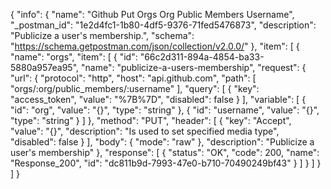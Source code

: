 {
  "info": {
    "name": "Github Put Orgs Org Public Members Username",
    "_postman_id": "1e2d4fc1-1b80-4df5-9376-71fed5476873",
    "description": "Publicize a user's membership.",
    "schema": "https://schema.getpostman.com/json/collection/v2.0.0/"
  },
  "item": [
    {
      "name": "orgs",
      "item": [
        {
          "id": "66c2d311-894a-4854-ba33-5880a957ea95",
          "name": "publicize-a-users-membership",
          "request": {
            "url": {
              "protocol": "http",
              "host": "api.github.com",
              "path": [
                "orgs/:org/public_members/:username"
              ],
              "query": [
                {
                  "key": "access_token",
                  "value": "%7B%7D",
                  "disabled": false
                }
              ],
              "variable": [
                {
                  "id": "org",
                  "value": "{}",
                  "type": "string"
                },
                {
                  "id": "username",
                  "value": "{}",
                  "type": "string"
                }
              ]
            },
            "method": "PUT",
            "header": [
              {
                "key": "Accept",
                "value": "{}",
                "description": "Is used to set specified media type",
                "disabled": false
              }
            ],
            "body": {
              "mode": "raw"
            },
            "description": "Publicize a user's membership"
          },
          "response": [
            {
              "status": "OK",
              "code": 200,
              "name": "Response_200",
              "id": "dc811b9d-7993-47e0-b710-70490249bf43"
            }
          ]
        }
      ]
    }
  ]
}